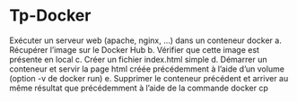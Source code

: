 # Tp-Docker

Exécuter un serveur web (apache, nginx, …) dans un conteneur docker 
a. Récupérer l’image sur le Docker Hub 
b. Vérifier que cette image est présente en local 
c. Créer un fichier index.html simple 
d. Démarrer un conteneur et servir la page html créée précédemment à l’aide d’un volume (option -v de docker run) 
e. Supprimer le conteneur précédent et arriver au même résultat que précédemment à l’aide de la commande docker cp
